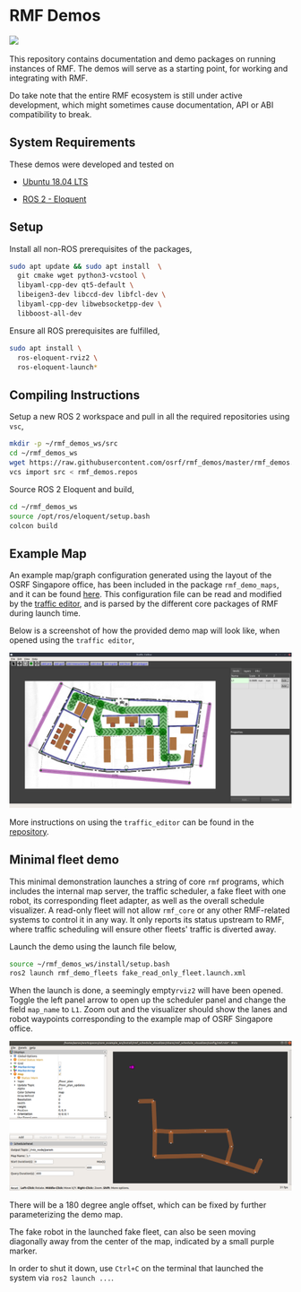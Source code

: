 # RMF Demos

![](https://github.com/osrf/rmf_demos/workflows/build/badge.svg)

This repository contains documentation and demo packages on running instances of RMF. The demos will serve as a starting point, for working and integrating with RMF.

Do take note that the entire RMF ecosystem is still under active development, which might sometimes cause documentation, API or ABI compatibility to break. 

## System Requirements

These demos were developed and tested on

* [Ubuntu 18.04 LTS](https://releases.ubuntu.com/18.04/)

* [ROS 2 - Eloquent](https://index.ros.org/doc/ros2/Releases/Release-Eloquent-Elusor/)

## Setup

Install all non-ROS prerequisites of the packages,

```bash
sudo apt update && sudo apt install  \
  git cmake wget python3-vcstool \
  libyaml-cpp-dev qt5-default \
  libeigen3-dev libccd-dev libfcl-dev \
  libyaml-cpp-dev libwebsocketpp-dev \
  libboost-all-dev
```

Ensure all ROS prerequisites are fulfilled,

```bash
sudo apt install \
  ros-eloquent-rviz2 \
  ros-eloquent-launch*
```

## Compiling Instructions

Setup a new ROS 2 workspace and pull in all the required repositories using `vsc`,

```bash
mkdir -p ~/rmf_demos_ws/src
cd ~/rmf_demos_ws
wget https://raw.githubusercontent.com/osrf/rmf_demos/master/rmf_demos.repos
vcs import src < rmf_demos.repos
```

Source ROS 2 Eloquent and build,

```bash
cd ~/rmf_demos_ws
source /opt/ros/eloquent/setup.bash
colcon build
```

## Example Map

An example map/graph configuration generated using the layout of the OSRF Singapore office, has been included in the package `rmf_demo_maps`, and it can be found [here](rmf_demo_maps/maps/office/). This configuration file can be read and modified by the [traffic editor](https://github.com/osrf/traffic_editor), and is parsed by the different core packages of RMF during launch time.

Below is a screenshot of how the provided demo map will look like, when opened using the `traffic editor`,

<img src="media/office_screenshot.png" width="800px"/>

More instructions on using the `traffic_editor` can be found in the [repository](https://github.com/osrf/traffic_editor).

## Minimal fleet demo

This minimal demonstration launches a string of core `rmf` programs, which includes the internal map server, the traffic scheduler,  a fake fleet with one robot, its corresponding fleet adapter, as well as the overall schedule visualizer. A read-only fleet will not allow `rmf_core` or any other RMF-related systems to control it in any way. It only reports its status upstream to RMF, where traffic scheduling will ensure other fleets' traffic is diverted away.

Launch the demo using the launch file below,

```bash
source ~/rmf_demos_ws/install/setup.bash
ros2 launch rmf_demo_fleets fake_read_only_fleet.launch.xml
```

When the launch is done, a seemingly empty`rviz2` will have been opened. Toggle the left panel arrow to open up the scheduler panel and change the field `map_name` to `L1`. Zoom out and the visualizer should show the lanes and robot waypoints corresponding to the example map of OSRF Singapore office.

<img src="media/office_rviz.png" width="800px"/>

There will be a 180 degree angle offset, which can be fixed by further parameterizing the demo map.

The fake robot in the launched fake fleet, can also be seen moving diagonally away from the center of the map, indicated by a small purple marker.

In order to shut it down, use `Ctrl+C` on the terminal that launched the system via `ros2 launch ...`.

